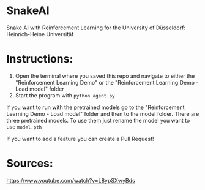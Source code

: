 # SnakeAI
Snake AI with Reinforcement Learning for the University of Düsseldorf: Heinrich-Heine Universität

# Instructions:
1. Open the terminal where you saved this repo and navigate to either the "Reinforcement Learning Demo" or the "Reinforcement Learning Demo - Load model" folder
2. Start the program with `python agent.py`

If you want to run with the pretrained models go to the "Reinforcement Learning Demo - Load model" folder and then to the model folder.
There are three pretrained models. To use them just rename the model you want to use `model.pth`

If you want to add a feature you can create a Pull Request!

# Sources:
https://www.youtube.com/watch?v=L8ypSXwyBds
